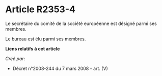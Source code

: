 # Article R2353-4

Le secrétaire du comité de la société européenne est désigné parmi ses membres.

Le bureau est élu parmi ses membres.

**Liens relatifs à cet article**

_Créé par_:

  - Décret n°2008-244 du 7 mars 2008 - art. (V)
